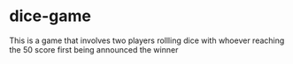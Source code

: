 # dice-game
This is a game that involves two players rollling dice with whoever reaching the 50 score first being announced the winner
